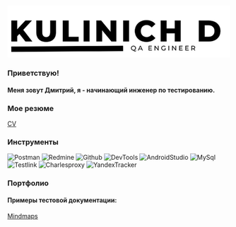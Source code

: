 <div id="header" align="center">
  <img src="https://github.com/KulinichD/KulinichD/blob/main/assets/Header.png"/>
</div>

### Приветствую!
#### Меня зовут Дмитрий, я - начинающий инженер по тестированию. 

### Мое резюме
[CV](https://drive.google.com/file/d/1089mZWN5i2cDH-omMX1B52C_A0Tnuy4B/view?usp=sharing/)

### Инструменты

![Postman](https://img.shields.io/badge/Postman-000000?logo=Postman&logoColor=orange&style=for-the-badge)
![Redmine](https://img.shields.io/badge/Redmine-000000?logo=Redmine&logoColor=red&style=for-the-badge)
![Github](https://img.shields.io/badge/Github-000000?logo=Github&logoColor=white&style=for-the-badge)
![DevTools](https://img.shields.io/badge/DevTools-000000?logo=googlechrome&logoColor=007ACC&style=for-the-badge)
![AndroidStudio](https://img.shields.io/badge/AndroidStudio-000000?logo=AndroidStudio&logoColor=44DD8A&style=for-the-badge)
![MySql](https://img.shields.io/badge/MySql-000000?logo=MySql&logoColor=015B85&style=for-the-badge)
![Testlink](https://img.shields.io/badge/Testlink-000000?logo=Testlink&logoColor=black&style=for-the-badge)
![Charlesproxy](https://img.shields.io/badge/Charlesproxy-000000?logo=Charlesproxy&logoColor=white&style=for-the-badge)
![YandexTracker](https://img.shields.io/badge/YandexTracker-000000?logo=Yandex&logoColor=red&style=for-the-badge)

### Портфолио
#### Примеры тестовой документации:
[Mindmaps](https://github.com/KulinichD/Mindmaps.git)
  



